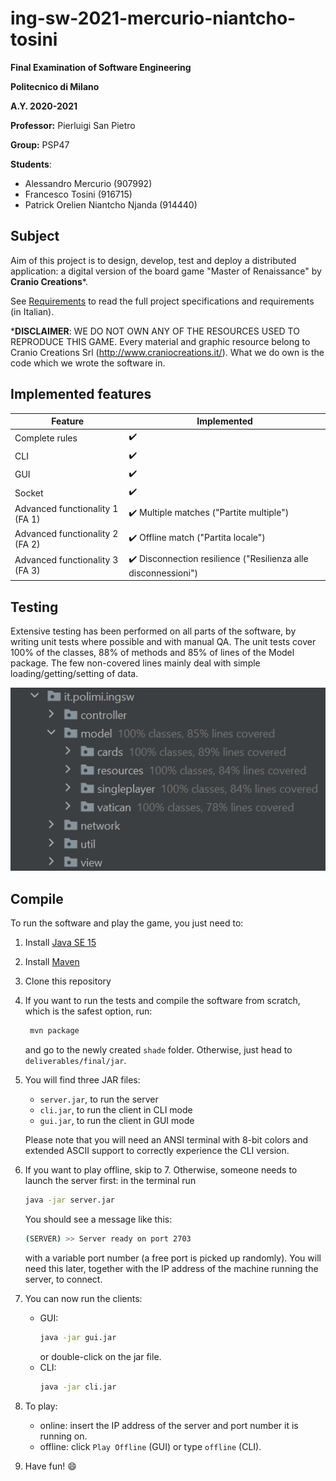 # ing-sw-2021-mercurio-niantcho-tosini

**Final Examination of Software Engineering** 

**Politecnico di Milano**

**A.Y. 2020-2021**

**Professor:** Pierluigi San Pietro

**Group:** PSP47

**Students**:
- Alessandro Mercurio (907992)
- Francesco Tosini (916715)
- Patrick Orelien Niantcho Njanda (914440)

## Subject

Aim of this project is to design, develop, test and deploy a distributed application: a digital version of the board game "Master of Renaissance" by **Cranio Creations***.

See [Requirements](deliverables/requirements.pdf) to read the full project specifications and requirements (in Italian).

***DISCLAIMER**: WE DO NOT OWN ANY OF THE RESOURCES USED TO REPRODUCE THIS GAME. Every material and graphic resource belong to Cranio Creations Srl (http://www.craniocreations.it/).
What we do own is the code which we wrote the software in.

## Implemented features

| Feature | Implemented |
| ------- | ----------- |
| Complete rules | :heavy_check_mark: |
| CLI | :heavy_check_mark: |
| GUI | :heavy_check_mark: |
| Socket | :heavy_check_mark: |
| Advanced functionality 1 (FA 1) | :heavy_check_mark: Multiple matches ("Partite multiple") |
| Advanced functionality 2 (FA 2) | :heavy_check_mark: Offline match ("Partita locale") |
| Advanced functionality 3 (FA 3) | :heavy_check_mark: Disconnection resilience ("Resilienza alle disconnessioni") |


## Testing

Extensive testing has been performed on all parts of the software, by writing unit tests where possible and with manual QA.
The unit tests cover 100% of the classes, 88% of methods and 85% of lines of the Model package. The few non-covered lines mainly deal with simple loading/getting/setting of data.  

![coverage](deliverables/coverage.png)

## Compile

To run the software and play the game, you just need to:
1. Install [Java SE 15](https://docs.oracle.com/en/java/javase/15/)
2. Install [Maven](https://maven.apache.org/install.html)
3. Clone this repository
4. If you want to run the tests and compile the software from scratch, which is the safest option, run:
   ```bash
    mvn package
    ```
   and go to the newly created ```shade``` folder.
   Otherwise, just head to ```deliverables/final/jar```.
5. You will find three JAR files:

   - ```server.jar```, to run the server
   - ```cli.jar```, to run the client in CLI mode
   - ```gui.jar```, to run the client in GUI mode  

   Please note that you will need an ANSI terminal with 8-bit colors and extended ASCII support to correctly experience the CLI version.
6. If you want to play offline, skip to 7. Otherwise, someone needs to launch the server first: in the terminal run
    ```bash
    java -jar server.jar
    ```
   You should see a message like this:
    ```bash
    (SERVER) >> Server ready on port 2703
    ```
   with a variable port number (a free port is picked up randomly). 
   You will need this later, together with the IP address of the machine running the server, to connect.
7. You can now run the clients:
    - GUI: 
       ```bash
       java -jar gui.jar
       ```
       or double-click on the jar file.
    - CLI:
       ```bash
       java -jar cli.jar
       ```
8. To play:
   - online: insert the IP address of the server and port number it is running on.
   - offline: click ```Play Offline``` (GUI) or type ```offline``` (CLI).
9. Have fun! :smile:
